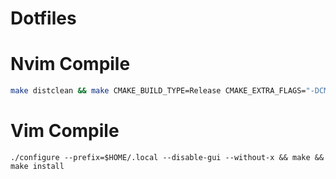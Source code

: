 Dotfiles
========


Nvim Compile
============

```bash
make distclean && make CMAKE_BUILD_TYPE=Release CMAKE_EXTRA_FLAGS="-DCMAKE_INSTALL_PREFIX=$HOME/.local" && make install
```

Vim Compile
===========

```console
./configure --prefix=$HOME/.local --disable-gui --without-x && make && make install
```
